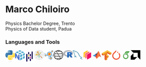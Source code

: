 # Marco Chiloiro

Physics Bachelor Degree, Trento \
Physics of Data student, Padua

### Languages and Tools

<a href="https://www.python.org/" target="_blank">
  <img align="left" width="30px"src="img/python-logo-only.svg" alt="Python">
<a href="https://numpy.org/">
  <img align="left" width="30px"src="img/numpy-1.svg" alt="Numpy">
<a href="https://pandas.pydata.org/">
  <img align="left" width="30px"src="img/Pandas_mark.svg" alt="Pandas">
<a href="https://matplotlib.org/">
  <img align="left" width="30px"src="img/Matplotlib_icon.svg" alt="matplotlib">
<a href="https://networkx.org/">
  <img align="left" width="30px"src="img/NetworkX.svg" alt="NetworkX">
<a href="https://qiskit.org/">
  <img align="left" width="30px"src="img/Qiskit-Logo.svg" alt="Qiskit">
<a href="https://www.r-project.org/">
  <img align="left" width="30px"src="img/Rlogo.svg" alt="R">
<a href="https://www.mysql.com/it/">
  <img align="left" width="30px"src="img/mysql-icon.svg" alt="MySQL">
<a href="https://www.dask.org/">
  <img align="left" width="30px"src="img/Dask_Logo.svg" alt="Dask">
<a href="https://it.mathworks.com/products/matlab.html">
  <img align="left" width="30px"src="img/matlab-svgrepo-com.svg" alt="MatLab">
<a href="https://www.tensorflow.org/">
  <img align="left" width="30px"src="img/Tensorflow_logo.svg" alt="Tensorflow">
<a href="https://pytorch.org/">
  <img align="left" width="30px"src="img/pytorch-icon.svg" alt="Pytorch">
<a href="https://www.overleaf.com/">
  <img align="left" width="30px"src="img/overleaf.svg" alt="Overleaf">
<a href="https://www.xilinx.com/products/design-tools/vivado.html">
  <img align="left" width="30px"src="img/AMD.svg" alt="Vivado">

